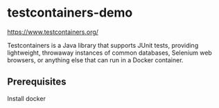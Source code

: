 # testcontainers-demo

https://www.testcontainers.org/

Testcontainers is a Java library that supports JUnit tests, providing lightweight, throwaway instances of common databases, Selenium web browsers, or anything else that can run in a Docker container.

## Prerequisites
Install docker
